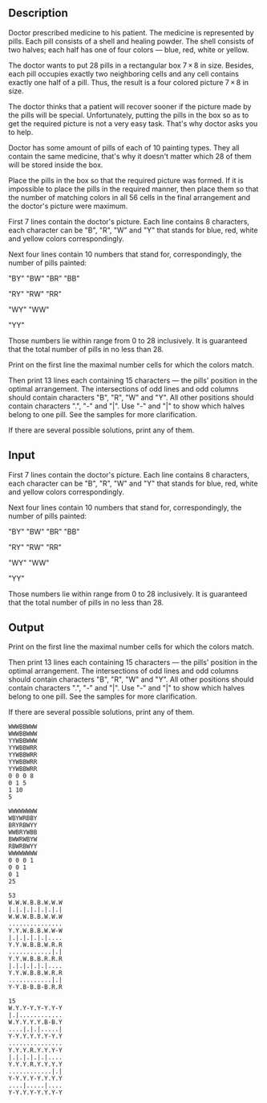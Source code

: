 ## Description

<div><p>Doctor prescribed medicine to his patient. The medicine is represented by pills. Each pill consists of a shell and healing powder. The shell consists of two halves; each half has one of four colors — blue, red, white or yellow.</p><p>The doctor wants to put <span class="tex-span">28</span> pills in a rectangular box <span class="tex-span">7 × 8</span> in size. Besides, each pill occupies exactly two neighboring cells and any cell contains exactly one half of a pill. Thus, the result is a four colored picture <span class="tex-span">7 × 8</span> in size.</p><p>The doctor thinks that a patient will recover sooner if the picture made by the pills will be special. Unfortunately, putting the pills in the box so as to get the required picture is not a very easy task. That's why doctor asks you to help. </p><p>Doctor has some amount of pills of each of <span class="tex-span">10</span> painting types. They all contain the same medicine, that's why it doesn't matter which <span class="tex-span">28</span> of them will be stored inside the box.</p><p>Place the pills in the box so that the required picture was formed. If it is impossible to place the pills in the required manner, then place them so that the number of matching colors in all <span class="tex-span">56</span> cells in the final arrangement and the doctor's picture were maximum.</p></div><div class="input-specification"><p>First <span class="tex-span">7</span> lines contain the doctor's picture. Each line contains <span class="tex-span">8</span> characters, each character can be "<span class="tex-font-style-tt">B</span>", "<span class="tex-font-style-tt">R</span>", "<span class="tex-font-style-tt">W</span>" and "<span class="tex-font-style-tt">Y</span>" that stands for blue, red, white and yellow colors correspondingly.</p><p>Next four lines contain <span class="tex-span">10</span> numbers that stand for, correspondingly, the number of pills painted:</p><p>"<span class="tex-font-style-tt">BY</span>" "<span class="tex-font-style-tt">BW</span>" "<span class="tex-font-style-tt">BR</span>" "<span class="tex-font-style-tt">BB</span>"</p><p>"<span class="tex-font-style-tt">RY</span>" "<span class="tex-font-style-tt">RW</span>" "<span class="tex-font-style-tt">RR</span>"</p><p>"<span class="tex-font-style-tt">WY</span>" "<span class="tex-font-style-tt">WW</span>"</p><p>"<span class="tex-font-style-tt">YY</span>"</p><p>Those numbers lie within range from <span class="tex-span">0</span> to <span class="tex-span">28</span> inclusively. It is guaranteed that the total number of pills in no less than <span class="tex-span">28</span>.</p></div><div class="output-specification"><p>Print on the first line the maximal number cells for which the colors match.</p><p>Then print <span class="tex-span">13</span> lines each containing <span class="tex-span">15</span> characters — the pills' position in the optimal arrangement. The intersections of odd lines and odd columns should contain characters "<span class="tex-font-style-tt">B</span>", "<span class="tex-font-style-tt">R</span>", "<span class="tex-font-style-tt">W</span>" and "<span class="tex-font-style-tt">Y</span>". All other positions should contain characters "<span class="tex-font-style-tt">.</span>", "<span class="tex-font-style-tt">-</span>" and "<span class="tex-font-style-tt">|</span>". Use "<span class="tex-font-style-tt">-</span>" and "<span class="tex-font-style-tt">|</span>" to show which halves belong to one pill. See the samples for more clarification.</p><p>If there are several possible solutions, print any of them.</p></div>

## Input

<p>First <span class="tex-span">7</span> lines contain the doctor's picture. Each line contains <span class="tex-span">8</span> characters, each character can be "<span class="tex-font-style-tt">B</span>", "<span class="tex-font-style-tt">R</span>", "<span class="tex-font-style-tt">W</span>" and "<span class="tex-font-style-tt">Y</span>" that stands for blue, red, white and yellow colors correspondingly.</p><p>Next four lines contain <span class="tex-span">10</span> numbers that stand for, correspondingly, the number of pills painted:</p><p>"<span class="tex-font-style-tt">BY</span>" "<span class="tex-font-style-tt">BW</span>" "<span class="tex-font-style-tt">BR</span>" "<span class="tex-font-style-tt">BB</span>"</p><p>"<span class="tex-font-style-tt">RY</span>" "<span class="tex-font-style-tt">RW</span>" "<span class="tex-font-style-tt">RR</span>"</p><p>"<span class="tex-font-style-tt">WY</span>" "<span class="tex-font-style-tt">WW</span>"</p><p>"<span class="tex-font-style-tt">YY</span>"</p><p>Those numbers lie within range from <span class="tex-span">0</span> to <span class="tex-span">28</span> inclusively. It is guaranteed that the total number of pills in no less than <span class="tex-span">28</span>.</p>

## Output

<p>Print on the first line the maximal number cells for which the colors match.</p><p>Then print <span class="tex-span">13</span> lines each containing <span class="tex-span">15</span> characters — the pills' position in the optimal arrangement. The intersections of odd lines and odd columns should contain characters "<span class="tex-font-style-tt">B</span>", "<span class="tex-font-style-tt">R</span>", "<span class="tex-font-style-tt">W</span>" and "<span class="tex-font-style-tt">Y</span>". All other positions should contain characters "<span class="tex-font-style-tt">.</span>", "<span class="tex-font-style-tt">-</span>" and "<span class="tex-font-style-tt">|</span>". Use "<span class="tex-font-style-tt">-</span>" and "<span class="tex-font-style-tt">|</span>" to show which halves belong to one pill. See the samples for more clarification.</p><p>If there are several possible solutions, print any of them.</p>





```input1
WWWBBWWW
WWWBBWWW
YYWBBWWW
YYWBBWRR
YYWBBWRR
YYWBBWRR
YYWBBWRR
0 0 0 8
0 1 5
1 10
5

```




```input2
WWWWWWWW
WBYWRBBY
BRYRBWYY
WWBRYWBB
BWWRWBYW
RBWRBWYY
WWWWWWWW
0 0 0 1
0 0 1
0 1
25

```




```output1
53
W.W.W.B.B.W.W.W
|.|.|.|.|.|.|.|
W.W.W.B.B.W.W.W
...............
Y.Y.W.B.B.W.W-W
|.|.|.|.|.|....
Y.Y.W.B.B.W.R.R
............|.|
Y.Y.W.B.B.R.R.R
|.|.|.|.|.|....
Y.Y.W.B.B.W.R.R
............|.|
Y-Y.B-B.B-B.R.R

```




```output2
15
W.Y.Y-Y.Y-Y.Y-Y
|.|............
W.Y.Y.Y.Y.B-B.Y
....|.|.|.....|
Y-Y.Y.Y.Y.Y-Y.Y
...............
Y.Y.Y.R.Y.Y.Y-Y
|.|.|.|.|.|....
Y.Y.Y.R.Y.Y.Y.Y
............|.|
Y-Y.Y.Y-Y.Y.Y.Y
....|.....|....
Y-Y.Y.Y-Y.Y.Y-Y

```



